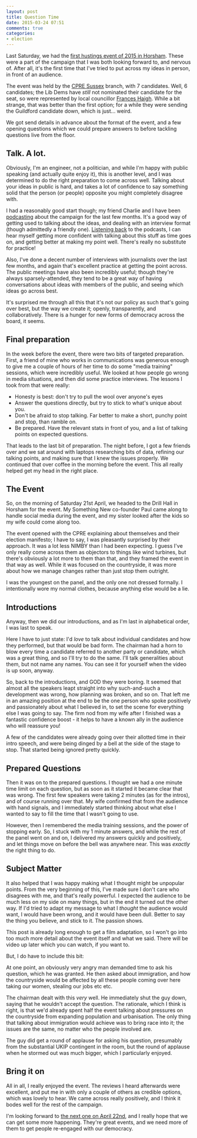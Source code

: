 ```yaml
---
layout: post
title: Question Time
date: 2015-03-24 07:51
comments: true
categories:
- election
---
```


Last Saturday, we had the [first hustings event of 2015 in Horsham](http://horsham.somethingnew.org.uk/horsham_cpre_hustings_2015). These were a 
part of the campaign that I was both looking forward to, and nervous of. After all,
it's the first time that I've tried to put across my ideas in person, in front of
an audience.

The event was held by the [CPRE Sussex](http://cpresussex.org.uk) branch, with 7 candidates. Well, 6 candidates;
the Lib Dems have *still* not nominated their candidate for the seat, so were represented
by local councillor [Frances Haigh](http://franceshaigh.mycouncillor.org.uk/). While a bit strange, that was better than the 
first option; for a while they were sending the Guildford candidate down, which is 
just... weird.

We got send details in advance about the format of the event, and a few opening questions
which we could prepare answers to before tackling questions live from the floor.

## Talk. A lot.

Obviously, I'm an engineer, not a politician, and while I'm happy with public speaking
(and actually quite enjoy it), this is another level, and I was determined to do the right
preparation to come across well. Talking about your ideas in public is hard, and takes
a lot of confidence to say something solid that the person (or people) opposite you might
completely disagree with.

I had a reasonably good start though; my friend Charlie and I have been [podcasting](http://soundcloud.com/openrevolution) about
the campaign for the last few months. It's a good way of getting used to talking about the ideas,
and dealing with an interview format (though admittedly a friendly one). [Listening back](http://soundcloud.com/openrevolution) to 
the podcasts, I can hear myself getting more confident with talking about this stuff as time
goes on, and getting better at making my point well. There's really no substitute for practice!

Also, I've done a decent number of interviews with journalists over the last few months, and
again that's excellent practice at getting the point across. The public meetings have also been
incredibly useful; though they're always sparsely-attended, they tend to be a great way of 
having conversations about ideas with members of the public, and seeing which ideas go across best.

It's surprised me through all this that it's not our policy as such that's going over best, but the
way we create it; openly, transparently, and collaboratively. There is a hunger for new forms of democracy
across the board, it seems.

## Final preparation

In the week before the event, there were two bits of targeted preparation. First, a friend of mine who works in 
communications was generous enough to give me a couple of hours of her time to do some
"media training" sessions, which were incredibly useful. We looked at how people go wrong
in media situations, and then did some practice interviews. The lessons I took from that were really:

 * Honesty is best: don't try to pull the wool over anyone's eyes
 * Answer the questions directly, but try to stick to what's unique about you.
 * Don't be afraid to stop talking. Far better to make a short, punchy point and stop, than ramble on.
 * Be prepared. Have the relevant stats in front of you, and a list of talking points on expected questions.
 
That leads to the last bit of preparation. The night before, I got a few friends over and we sat around
with laptops researching bits of data, refining our talking points, and making sure that I knew the issues 
properly. We continued that over coffee in the morning before the event. This all really helped get my head
in the right place.

## The Event

So, on the morning of Saturday 21st April, we headed to the Drill Hall in Horsham for the event.
My Something New co-founder Paul came along to handle social media during the event, and my sister looked
after the kids so my wife could come along too.

The event opened with the CPRE explaining about themselves and their election manifesto; I have to say, I was
pleasantly surprised by their approach. It was a lot less NIMBY than I had been expecting. I guess I've only
really come across them as objectors to things like wind turbines, but there's obviously a lot more to them 
than that, and they framed the event in that way as well. While it was focused on the countryside, it was 
more about how we manage changes rather than just stop them outright.

I was the youngest on the panel, and the only one not dressed formally. I intentionally wore my normal clothes, because anything else would be a lie.

## Introductions 

Anyway, then we did our introductions, and as I'm last in alphabetical order, I was last to speak.

Here I have to just state: I'd *love* to talk about individual candidates and how they performed, but that
would be bad form. The chairman had a horn to blow every time a candidate referred to another party or candidate,
which was a great thing, and so I'll try to do the same. I'll talk generalities about them, but not name any names. You can see it for yourself when the video is up soon, anyway.

So, back to the introductions, and GOD they were boring. It seemed that almost all the speakers leapt straight
into why such-and-such a development was wrong, how planning was broken, and so on. That left me in an 
amazing position at the end to be the one person who spoke positively and passionately about what I
believed in, to set the scene for everything else I was going to say. The firm nod from my wife after I finished was
a fantastic confidence boost - it helps to have a known ally in the audience who will reassure you!

A few of the candidates were already going over their allotted time in their intro speech, and were being dinged by a bell at the side of the stage to stop. That started being ignored pretty quickly.

## Prepared Questions

Then it was on to the prepared questions. I thought we had a one minute time limit on each question, but as soon as it started it became clear that was wrong. The first few speakers were taking 2 minutes (as for the intros), and of course running over that. My wife confirmed that from the audience with hand signals, and I immediately started thinking about what else I wanted to say to fill the time that I wasn't going to use.

However, then I remembered the media training sessions, and the power of stopping early. So, I stuck with my 1 minute answers, and while the rest of the panel went on and on, I delivered my answers quickly and positively, and let things move on before the bell was anywhere near. This was *exactly* the right thing to do.

## Subject Matter

It also helped that I was happy making what I thought might be unpopular points. From the very beginning of this, I've made sure I don't care who disagrees with me, and that's really powerful. I expected the 
audience to be much less on my side on many things, but in the end it turned out the other way. If I'd tried
to adapt my message to what I *thought* the audience would want, I would have been wrong, and it would 
have been dull. Better to say the thing you believe, and stick to it. The passion shows.

This post is already long enough to get a film adaptation, so I won't go into too much more detail about the event itself and what we said. There will be video up later which you can watch, if you want to.

But, I do have to include this bit:

At one point, an obviously very angry man demanded time to ask his question, which he was granted. He then
asked about immigration, and how the countryside would be affected by all these people coming over here taking
our women, stealing our jobs etc etc.

The chairman dealt with this *very* well. He immediately shut the guy down, saying that he wouldn't accept 
the question. The rationale, which I think is right, is that we'd already spent half the event talking about 
pressures on the countryside from expanding population and urbanisation. The only thing that talking about
immigration would achieve was to bring race into it; the issues are the same, no matter who the people involved 
are.

The guy did get a round of applause for asking his question, presumably from the substantial UKIP contingent 
in the room, but the round of applause when he stormed out was much bigger, which I particularly enjoyed.

## Bring it on

All in all, I really enjoyed the event. The reviews I heard afterwards were excellent, and put me in with only
a couple of others as credible options, which was lovely to hear. We came across really positively, and I think
it bodes well for the rest of the campaign.

I'm looking forward to [the next one on April 22nd](https://meetyournextmp.com/event/389-horsham-churches-together-general-election-forum), and I really hope that we can get some more happening. They're great events, and we need more of them to get people re-engaged with our democracy.